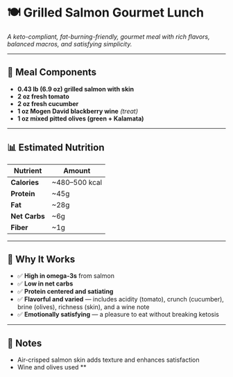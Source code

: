 # 🍽️ Grilled Salmon Gourmet Lunch  
*A keto-compliant, fat-burning-friendly, gourmet meal with rich flavors, balanced macros, and satisfying simplicity.*

---

## 🧾 Meal Components

- **0.43 lb (6.9 oz) grilled salmon with skin**  
- **2 oz fresh tomato**  
- **2 oz fresh cucumber**  
- **1 oz Mogen David blackberry wine** *(treat)*  
- **1 oz mixed pitted olives (green + Kalamata)**  

---

## 📊 Estimated Nutrition

| Nutrient     | Amount      |
|--------------|-------------|
| **Calories** | ~480–500 kcal  
| **Protein**  | ~45g  
| **Fat**      | ~28g  
| **Net Carbs**| ~6g  
| **Fiber**    | ~1g  

---

## 🧠 Why It Works

- ✅ **High in omega-3s** from salmon  
- ✅ **Low in net carbs**  
- ✅ **Protein centered and satiating**  
- ✅ **Flavorful and varied** — includes acidity (tomato), crunch (cucumber), brine (olives), richness (skin), and a wine note  
- ✅ **Emotionally satisfying** — a pleasure to eat without breaking ketosis  

---

## 🍴 Notes

- Air-crisped salmon skin adds texture and enhances satisfaction  
- Wine and olives used **

